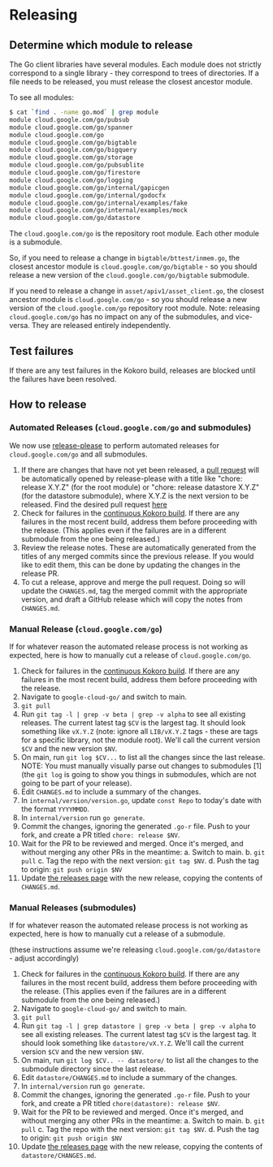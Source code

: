 # Releasing

## Determine which module to release

The Go client libraries have several modules. Each module does not strictly
correspond to a single library - they correspond to trees of directories. If a
file needs to be released, you must release the closest ancestor module.

To see all modules:

```bash
$ cat `find . -name go.mod` | grep module
module cloud.google.com/go/pubsub
module cloud.google.com/go/spanner
module cloud.google.com/go
module cloud.google.com/go/bigtable
module cloud.google.com/go/bigquery
module cloud.google.com/go/storage
module cloud.google.com/go/pubsublite
module cloud.google.com/go/firestore
module cloud.google.com/go/logging
module cloud.google.com/go/internal/gapicgen
module cloud.google.com/go/internal/godocfx
module cloud.google.com/go/internal/examples/fake
module cloud.google.com/go/internal/examples/mock
module cloud.google.com/go/datastore
```

The `cloud.google.com/go` is the repository root module. Each other module is
a submodule.

So, if you need to release a change in `bigtable/bttest/inmem.go`, the closest
ancestor module is `cloud.google.com/go/bigtable` - so you should release a new
version of the `cloud.google.com/go/bigtable` submodule.

If you need to release a change in `asset/apiv1/asset_client.go`, the closest
ancestor module is `cloud.google.com/go` - so you should release a new version
of the `cloud.google.com/go` repository root module. Note: releasing
`cloud.google.com/go` has no impact on any of the submodules, and vice-versa.
They are released entirely independently.

## Test failures

If there are any test failures in the Kokoro build, releases are blocked until
the failures have been resolved.

## How to release

### Automated Releases (`cloud.google.com/go` and submodules)

We now use [release-please](https://github.com/googleapis/release-please) to
perform automated releases for `cloud.google.com/go` and all submodules.

1. If there are changes that have not yet been released, a
   [pull request](https://github.com/googleapis/google-cloud-go/pull/2971) will
   be automatically opened by release-please
   with a title like "chore: release X.Y.Z" (for the root module) or 
   "chore: release datastore X.Y.Z" (for the datastore submodule), where X.Y.Z 
   is the next version to be released. Find the desired pull request
   [here](https://github.com/googleapis/google-cloud-go/pulls)
1. Check for failures in the
   [continuous Kokoro build](http://go/google-cloud-go-continuous). If there are
   any failures in the most recent build, address them before proceeding with
   the release. (This applies even if the failures are in a different submodule
   from the one being released.)
1. Review the release notes. These are automatically generated from the titles
   of any merged commits since the previous release. If you would like to edit
   them, this can be done by updating the changes in the release PR.
1. To cut a release, approve and merge the pull request. Doing so will
   update the `CHANGES.md`, tag the merged commit with the appropriate version,
   and draft a GitHub release which will copy the notes from `CHANGES.md`.

### Manual Release (`cloud.google.com/go`)

If for whatever reason the automated release process is not working as expected,
here is how to manually cut a release of `cloud.google.com/go`.

1. Check for failures in the
   [continuous Kokoro build](http://go/google-cloud-go-continuous). If there are
   any failures in the most recent build, address them before proceeding with
   the release.
1. Navigate to `google-cloud-go/` and switch to main.
1. `git pull`
1. Run `git tag -l | grep -v beta | grep -v alpha` to see all existing releases.
   The current latest tag `$CV` is the largest tag. It should look something
   like `vX.Y.Z` (note: ignore all `LIB/vX.Y.Z` tags - these are tags for a
   specific library, not the module root). We'll call the current version `$CV`
   and the new version `$NV`.
1. On main, run `git log $CV...` to list all the changes since the last
   release. NOTE: You must manually visually parse out changes to submodules [1]
   (the `git log` is going to show you things in submodules, which are not going
   to be part of your release).
1. Edit `CHANGES.md` to include a summary of the changes.
1. In `internal/version/version.go`, update `const Repo` to today's date with
   the format `YYYYMMDD`.
1. In `internal/version` run `go generate`.
1. Commit the changes, ignoring the generated `.go-r` file. Push to your fork,
   and create a PR titled `chore: release $NV`.
1. Wait for the PR to be reviewed and merged. Once it's merged, and without
   merging any other PRs in the meantime:
   a. Switch to main.
   b. `git pull`
   c. Tag the repo with the next version: `git tag $NV`.
   d. Push the tag to origin:
      `git push origin $NV`
1. Update [the releases page](https://github.com/googleapis/google-cloud-go/releases)
   with the new release, copying the contents of `CHANGES.md`.

### Manual Releases (submodules)

If for whatever reason the automated release process is not working as expected,
here is how to manually cut a release of a submodule.

(these instructions assume we're releasing `cloud.google.com/go/datastore` - adjust accordingly)

1. Check for failures in the
   [continuous Kokoro build](http://go/google-cloud-go-continuous). If there are
   any failures in the most recent build, address them before proceeding with
   the release. (This applies even if the failures are in a different submodule
   from the one being released.)
1. Navigate to `google-cloud-go/` and switch to main.
1. `git pull`
1. Run `git tag -l | grep datastore | grep -v beta | grep -v alpha` to see all
   existing releases. The current latest tag `$CV` is the largest tag. It
   should look something like `datastore/vX.Y.Z`. We'll call the current version
   `$CV` and the new version `$NV`.
1. On main, run `git log $CV.. -- datastore/` to list all the changes to the
   submodule directory since the last release.
1. Edit `datastore/CHANGES.md` to include a summary of the changes.
1. In `internal/version` run `go generate`.
1. Commit the changes, ignoring the generated `.go-r` file. Push to your fork,
   and create a PR titled `chore(datastore): release $NV`.
1. Wait for the PR to be reviewed and merged. Once it's merged, and without
   merging any other PRs in the meantime:
   a. Switch to main.
   b. `git pull`
   c. Tag the repo with the next version: `git tag $NV`.
   d. Push the tag to origin:
      `git push origin $NV`
1. Update [the releases page](https://github.com/googleapis/google-cloud-go/releases)
   with the new release, copying the contents of `datastore/CHANGES.md`.
